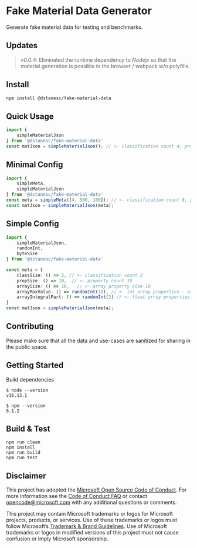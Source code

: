# Fake Material Data Generator

Generate fake material data for testing and benchmarks. 

## Updates

> _v0.0.4_: Eliminated the runtime dependency to _Nodejs_ so that the material generation is possible in the browser / webpack w/o polyfills. 

## Install

```sh
npm install @dstanesc/fake-material-data
```
## Quick Usage
```ts
import {
    simpleMaterialJson
} from '@dstanesc/fake-material-data'
const matJson = simpleMaterialJson(); // <- classification count 4, property count 100, array property size 20
```

## Minimal Config
```ts
import {
    simpleMeta,
    simpleMaterialJson
} from '@dstanesc/fake-material-data'
const meta = simpleMeta([4, 500, 100]); // <- classification count 8, property count 500, array property size 100
const matJson = simpleMaterialJson(meta);
```

## Simple Config

```ts
import {
    simpleMaterialJson,
    randomInt,
    byteSize
} from '@dstanesc/fake-material-data'

const meta = {
    classSize: () => 2, // <- classification count 2
    propSize: () => 10,  // <- property count 10
    arraySize: () => 10,   // <- array property size 10 
    arrayMaxValue: () => randomInt(10), // <- int array properties - array max value (10 or less)
    arrayIntegralPart: () => randomInt(2) // <- float array properties - array integral part (2 or less)
}
const matJson = simpleMaterialJson(meta);
```

## Contributing

Please make sure that all the data and use-cases are sanitized for sharing in the public space.

## Getting Started

Build dependencies
```
$ node --version
v16.13.1

$ npm --version
8.1.2
```

## Build & Test

```
npm run clean
npm install
npm run build
npm run test
```

## Disclaimer

This project has adopted the [Microsoft Open Source Code of Conduct](https://opensource.microsoft.com/codeofconduct/).
For more information see the [Code of Conduct FAQ](https://opensource.microsoft.com/codeofconduct/faq/) or contact
[opencode@microsoft.com](mailto:opencode@microsoft.com) with any additional questions or comments.

This project may contain Microsoft trademarks or logos for Microsoft projects, products, or services. Use of these
trademarks or logos must follow Microsoft’s [Trademark & Brand Guidelines](https://www.microsoft.com/trademarks). Use of
Microsoft trademarks or logos in modified versions of this project must not cause confusion or imply Microsoft
sponsorship.
